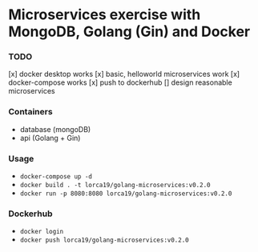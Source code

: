 # Microservices exercise with MongoDB, Golang (Gin) and Docker

### TODO
[x] docker desktop works
[x] basic, helloworld microservices work
[x] docker-compose works
[x] push to dockerhub
[] design reasonable microservices

### Containers
* database (mongoDB)
* api (Golang + Gin)

### Usage
* `docker-compose up -d`
* `docker build . -t lorca19/golang-microservices:v0.2.0`
* `docker run -p 8080:8080 lorca19/golang-microservices:v0.2.0`

### Dockerhub 
* `docker login`
* `docker push lorca19/golang-microservices:v0.2.0`
